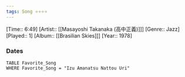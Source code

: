 ```yaml
---
tags: Song ⭐⭐⭐⭐ 
---
```

[Time:: 6:49]
[Artist:: [[Masayoshi Takanaka (高中正義)]]]
[Genre:: Jazz]
[Played:: 1]
[Album:: [[Brasilian Skies]]]
[Year:: 1978]
### Dates
````dataview
TABLE Favorite_Song
WHERE Favorite_Song = "Izu Amanatsu Nattou Uri"
````
